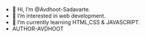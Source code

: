 - 👋 Hi, I’m @Avdhoot-Sadavarte.
- 👀 I’m interested in web development.
- 🌱 I’m currently learning HTML,CSS & JAVASCRIPT.
- AUTHOR-AVDHOOT

<!---
Avdhoot-Sadavarte/Avdhoot-Sadavarte is a ✨ special ✨ repository because its `README.md` (this file) appears on your GitHub profile.
You can click the Preview link to take a look at your changes.
--->
